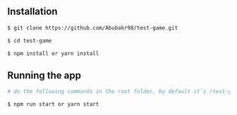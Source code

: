 ## Installation

```bash
$ git clone https://github.com/Abubakr98/test-game.git

$ cd test-game

$ npm install or yarn install
```

## Running the app

```bash
# do the following commands in the root folder, by default it`s /test-game

$ npm run start or yarn start
```
